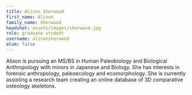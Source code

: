```yaml
---
title: Alison Sherwood
first_name: Alison
family_name: Sherwood
headshot: assets/images/sherwood.jpg
role: graduate student
username: alisonsherwood
alum: false
---
```


Alison is pursuing an MS/BS in Human Paleobiology and Biological Anthropology with minors in Japanese and Biology. She has interests in forensic anthropology, paleoecology and ecomorphology. She is currently assisting a research team creating an online database of 3D comparative osteology skeletons. 